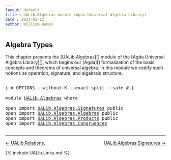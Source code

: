 ```yaml
---
layout: default
title : UALib.Algebras module (Agda Universal Algebra Library)
date : 2021-01-12
author: William DeMeo
---
```


## <a id="algebra-types">Algebra Types</a>

This chapter presents the [UALib.Algebras][] module of the [Agda Universal Algebra Library][], which begins our [Agda][] formalization of the basic concepts and theorems of universal algebra. In this module we codify such notions as operation, signature, and algebraic structure.

<pre class="Agda">

<a id="468" class="Symbol">{-#</a> <a id="472" class="Keyword">OPTIONS</a> <a id="480" class="Pragma">--without-K</a> <a id="492" class="Pragma">--exact-split</a> <a id="506" class="Pragma">--safe</a> <a id="513" class="Symbol">#-}</a>

<a id="518" class="Keyword">module</a> <a id="525" href="UALib.Algebras.html" class="Module">UALib.Algebras</a> <a id="540" class="Keyword">where</a>

<a id="547" class="Keyword">open</a> <a id="552" class="Keyword">import</a> <a id="559" href="UALib.Algebras.Signatures.html" class="Module">UALib.Algebras.Signatures</a> <a id="585" class="Keyword">public</a>
<a id="592" class="Keyword">open</a> <a id="597" class="Keyword">import</a> <a id="604" href="UALib.Algebras.Algebras.html" class="Module">UALib.Algebras.Algebras</a> <a id="628" class="Keyword">public</a>
<a id="635" class="Keyword">open</a> <a id="640" class="Keyword">import</a> <a id="647" href="UALib.Algebras.Products.html" class="Module">UALib.Algebras.Products</a> <a id="671" class="Keyword">public</a>
<a id="678" class="Keyword">open</a> <a id="683" class="Keyword">import</a> <a id="690" href="UALib.Algebras.Congruences.html" class="Module">UALib.Algebras.Congruences</a>

</pre>

-------------------------------------

[← UALib.Relations.](UALib.Prelude.Extensionality.html)
<span style="float:right;">[UALib.Algebras.Signatures →](UALib.Algebras.Signatures.html)</span>

{% include UALib.Links.md %}
